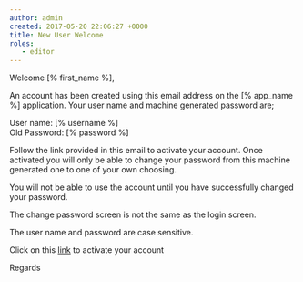 ```yaml
---
author: admin
created: 2017-05-20 22:06:27 +0000
title: New User Welcome
roles:
   - editor
---
```

Welcome [% first_name %],

An account has been created using this email address on the [% app_name %]
application. Your user name and machine generated password are;

User name: [% username %]<br/>
Old Password: [% password %]

Follow the link provided in this email to activate your account. Once
activated you will only be able to change your password from this
machine generated one to one of your own choosing.

You will not be able to use the account until you have successfully
changed your password.

The change password screen is not the same as the login screen.

The user name and password are case sensitive.

Click on this [link]([%link%]) to activate your account

Regards
